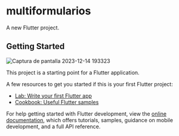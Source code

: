 # multiformularios

A new Flutter project.

## Getting Started
![Captura de pantalla 2023-12-14 193323](https://github.com/moises382/Multiform-Flutter-App/assets/76930119/eb82b566-3de9-4e87-86d4-99014e119746)

This project is a starting point for a Flutter application.

A few resources to get you started if this is your first Flutter project:

- [Lab: Write your first Flutter app](https://docs.flutter.dev/get-started/codelab)
- [Cookbook: Useful Flutter samples](https://docs.flutter.dev/cookbook)

For help getting started with Flutter development, view the
[online documentation](https://docs.flutter.dev/), which offers tutorials,
samples, guidance on mobile development, and a full API reference.
